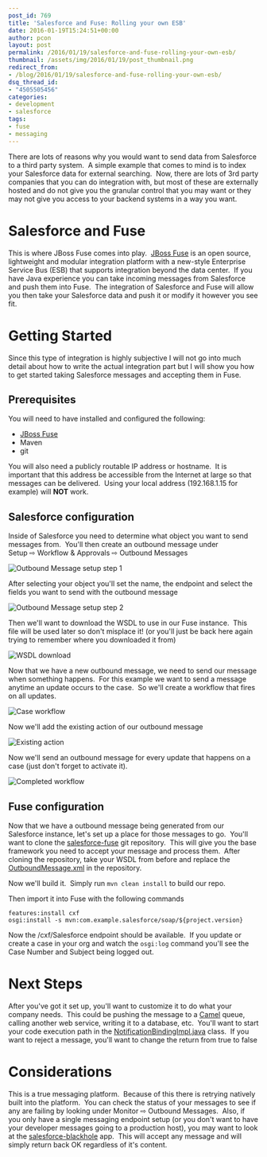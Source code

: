 ```yaml
---
post_id: 769
title: 'Salesforce and Fuse: Rolling your own ESB'
date: 2016-01-19T15:24:51+00:00
author: pcon
layout: post
permalink: /2016/01/19/salesforce-and-fuse-rolling-your-own-esb/
thumbnail: /assets/img/2016/01/19/post_thumbnail.png
redirect_from:
- /blog/2016/01/19/salesforce-and-fuse-rolling-your-own-esb/
dsq_thread_id:
- "4505505456"
categories:
- development
- salesforce
tags:
- fuse
- messaging
---
```

There are lots of reasons why you would want to send data from Salesforce to a third party system.  A simple example that comes to mind is to index your Salesforce data for external searching.  Now, there are lots of 3rd party companies that you can do integration with, but most of these are externally hosted and do not give you the granular control that you may want or they may not give you access to your backend systems in a way you want.

<!--more-->

# Salesforce and Fuse

This is where JBoss Fuse comes into play.  [JBoss Fuse](http://www.jboss.org/products/fuse/overview/) is an open source, lightweight and modular integration platform with a new-style Enterprise Service Bus (ESB) that supports integration beyond the data center.  If you have Java experience you can take incoming messages from Salesforce and push them into Fuse.  The integration of Salesforce and Fuse will allow you then take your Salesforce data and push it or modify it however you see fit.

# Getting Started

Since this type of integration is highly subjective I will not go into much detail about how to write the actual integration part but I will show you how to get started taking Salesforce messages and accepting them in Fuse.

## Prerequisites

You will need to have installed and configured the following:

* [JBoss Fuse](http://www.jboss.org/products/devstudio/download/)
* Maven
* git

You will also need a publicly routable IP address or hostname.  It is important that this address be accessible from the Internet at large so that messages can be delivered.  Using your local address (192.168.1.15 for example) will **NOT** work.

## Salesforce configuration

Inside of Salesforce you need to determine what object you want to send messages from.  You'll then create an outbound message under Setup ⇨ Workflow & Approvals ⇨ Outbound Messages

![Outbound Message setup step 1](/assets/img/2016/01/19/outbound_message_setup_step1.png)

After selecting your object you'll set the name, the endpoint and select the fields you want to send with the outbound message

![Outbound Message setup step 2](/assets/img/2016/01/19/outbound_message_setup_step2.png)

Then we'll want to download the WSDL to use in our Fuse instance.  This file will be used later so don't misplace it! (or you'll just be back here again trying to remember where you downloaded it from)

![WSDL download](/assets/img/2016/01/19/wsdl_download.png)

Now that we have a new outbound message, we need to send our message when something happens.  For this example we want to send a message anytime an update occurs to the case.  So we'll create a workflow that fires on all updates.

![Case workflow](/assets/img/2016/01/19/case_workflow.png)

Now we'll add the existing action of our outbound message

![Existing action](/assets/img/2016/01/19/exsisting_workflow.png)

Now we'll send an outbound message for every update that happens on a case (just don't forget to activate it).

![Completed workflow](/assets/img/2016/01/19/completed_workflow.png)

## Fuse configuration

Now that we have a outbound message being generated from our Salesforce instance, let's set up a place for those messages to go.  You'll want to clone the [salesforce-fuse](https://github.com/pcon/salesforce-fuse) git repository.  This will give you the base framework you need to accept your message and process them.  After cloning the repository, take your WSDL from before and replace the [OutboundMessage.xml](https://github.com/pcon/salesforce-fuse/blob/master/src/main/resources/OutboundMessage.wsdl) in the repository.

Now we'll build it.  Simply run `mvn clean install` to build our repo.

Then import it into Fuse with the following commands

```
features:install cxf
osgi:install -s mvn:com.example.salesforce/soap/${project.version}
```

Now the /cxf/Salesforce endpoint should be available.  If you update or create a case in your org and watch the `osgi:log` command you'll see the Case Number and Subject being logged out.

# Next Steps

After you've got it set up, you'll want to customize it to do what your company needs.  This could be pushing the message to a [Camel](http://camel.apache.org/) queue, calling another web service, writing it to a database, etc.  You'll want to start your code execution path in the [NotificationBindingImpl.java](https://github.com/pcon/salesforce-fuse/blob/master/src/main/java/com/sforce/soap/_2005/_09/outbound/NotificationBindingImpl.java) class.  If you want to reject a message, you'll want to change the return from true to false

# Considerations

This is a true messaging platform.  Because of this there is retrying natively built into the platform.  You can check the status of your messages to see if any are failing by looking under Monitor ⇨ Outbound Messages.  Also, if you only have a single messaging endpoint setup (or you don't want to have your developer messages going to a production host), you may want to look at the [salesforce-blackhole](https://github.com/pcon/salesforce-blackhole) app.  This will accept any message and will simply return back OK regardless of it's content.